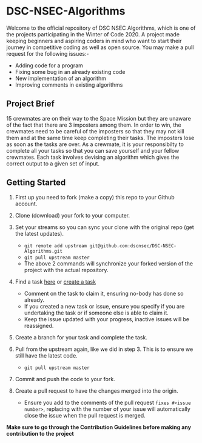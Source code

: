 # DSC-NSEC-Algorithms

Welcome to the official repository of DSC NSEC Algorithms, which is one of the projects participating in the Winter of Code 2020.
A project made keeping beginners and aspiring coders in mind who want to start their journey in competitive coding as well as open source.
You may make a pull request for the following issues:-
- Adding code for a program
- Fixing some bug in an already existing code
- New implementation of an algorithm
- Improving comments in existing algorithms

## Project Brief
15 crewmates are on their way to the Space Mission but they are unaware of the fact that there are 3 imposters among them. In order to win, the crewmates 
need to be careful of the imposters so that they may not kill them and at the same time keep completing their tasks. The imposters lose as soon as the
tasks are over. As a crewmate, it is your responsibilty to complete all your tasks so that you can save yourself and your fellow crewmates. Each task 
involves devising an algorithm which gives the correct output to a given set of input.

## Getting Started
1. First up you need to fork (make a copy) this repo to your Github account.
2. Clone (download) your fork to your computer.
3. Set your streams so you can sync your clone with the original repo (get the latest updates).

   - `git remote add upstream git@github.com:dscnsec/DSC-NSEC-Algorithms.git`
   - `git pull upstream master`
   - The above 2 commands will synchronize your forked version of the project with the actual repository.

4. Find a task [here](https://github.com/dscnsec/DSC-NSEC-Algorithms/issues) or [create a task](https://github.com/dscnsec/DSC-NSEC-Algorithms/issues)
   - Comment on the task to claim it, ensuring no-body has done so already.
   - If you created a new task or issue, ensure you specify if you are undertaking the task or if someone else is able to claim it.
   - Keep the issue updated with your progress, inactive issues will be reassigned.
5. Create a branch for your task and complete the task.
6. Pull from the upstream again, like we did in step 3. This is to ensure we still have the latest code.
   - `git pull upstream master`
7. Commit and push the code to your fork.
8. Create a pull request to have the changes merged into the origin.
   - Ensure you add to the comments of the pull request `fixes #<issue number>`, replacing **<issue number>** with the number of your issue will automatically close the issue when the pull request is merged.

**Make sure to go through the Contribution Guidelines before making any contribution to the project**
